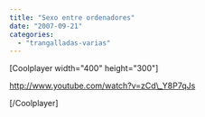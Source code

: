 ```yaml
---
title: "Sexo entre ordenadores"
date: "2007-09-21"
categories: 
  - "trangalladas-varias"
---
```


\[Coolplayer width="400" height="300"\]

http://www.youtube.com/watch?v=zCd\_Y8P7qJs

\[/Coolplayer\]
